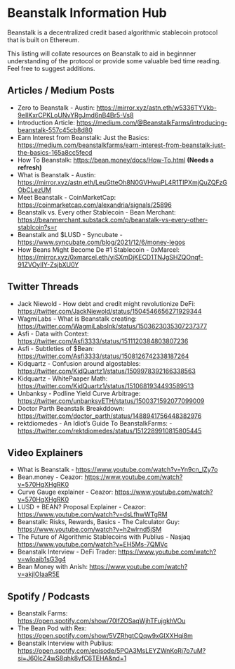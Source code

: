 # Beanstalk Information Hub
Beanstalk is a decentralized credit based algorithmic stablecoin protocol that is built on Ethereum.

This listing will collate resources on Beanstalk to aid in beginnner understanding of the protocol or provide some valuable bed time reading. Feel free to suggest additions.

## Articles / Medium Posts
- Zero to Beanstalk - Austin: https://mirror.xyz/astn.eth/w5336TYVkb-9eIlKxrCPKLoUNvYRgJmd6nB4Br5-Vs8
- Introduction Article: https://medium.com/@BeanstalkFarms/introducing-beanstalk-557c45cb8d80
- Earn Interest from Beanstalk: Just the Basics: https://medium.com/beanstalkfarms/earn-interest-from-beanstalk-just-the-basics-165a8cc5fecd
- How To Beanstalk: https://bean.money/docs/How-To.html **(Needs a refresh)**
- What is Beanstalk - Austin: https://mirror.xyz/astn.eth/LeuGtteOh8N0GVHwuPL4R1TIPXmjQuZQFzGObCLezUM
- Meet Beanstalk - CoinMarketCap: https://coinmarketcap.com/alexandria/signals/25896
- Beanstalk vs. Every other Stablecoin - Bean Merchant: https://beanmerchant.substack.com/p/beanstalk-vs-every-other-stablcoin?s=r
- Beanstalk and $LUSD - Syncubate - https://www.syncubate.com/blog/2021/12/6/money-legos
- How Beans Might Become De #1 Stablecoin - 0xMarcel: https://mirror.xyz/0xmarcel.eth/yiSXmDjKECD1TNJgSHZQOnqf-91ZVOyIIY-ZsjbXU0Y


## Twitter Threads
- Jack Niewold - How debt and credit might revolutionize DeFi: https://twitter.com/JackNiewold/status/1504546656271929344
- WagmiLabs - What is Beanstalk creating: https://twitter.com/WagmiLabsInk/status/1503623035307237377
- Asfi - Data with Context: https://twitter.com/Asfi3333/status/1511120384803807236
- Asfi - Subtleties of $Bean: https://twitter.com/Asfi3333/status/1508126742338187264   
- Kidquartz - Confusion around algostables: https://twitter.com/KidQuartz1/status/1509978392166338563
- Kidquartz - WhitePaaper Math: https://twitter.com/KidQuartz1/status/1510681934493589513
- Unbanksy - Podline Yield Curve Arbitrage: https://twitter.com/unbanksyETH/status/1500371592077099009
- Doctor Parth Beanstalk Breakddown: https://twitter.com/doctor_parth/status/1488941756448382976
- rektdiomedes - An Idiot’s Guide To BeanstalkFarms: - https://twitter.com/rektdiomedes/status/1512289910815805445


## Video Explainers
- What is Beanstalk - https://www.youtube.com/watch?v=Yn9cn_IZy7o
- Bean.money - Ceazor: https://www.youtube.com/watch?v=570HgXHgRK0
- Curve Gauge explainer - Ceazor: https://www.youtube.com/watch?v=570HgXHgRK0
- LUSD + BEAN? Proposal Explainer - Ceazor: https://www.youtube.com/watch?v=dsLfhwWTgRM
- Beanstalk: Risks, Rewards, Basics - The Calculator Guy: https://www.youtube.com/watch?v=h2wlrnd5jSM
- The Future of Algorithmic Stablecoins with Publius - Nasjaq https://www.youtube.com/watch?v=EH5Ms-7QMVc
- Beanstalk Interview - DeFi Trader: https://www.youtube.com/watch?v=wIoaib1sG3g4
- Bean Money with Anish: https://www.youtube.com/watch?v=akjlOIaaR5E


## Spotify / Podcasts
- Beanstalk Farms: https://open.spotify.com/show/70lfZOSaqWjhTFujgkhVOu
- The Bean Pod with Rex: https://open.spotify.com/show/5VZRhgtCQqw9xGIXXHqi8m
- Beanstalk Interview with Publius: https://open.spotify.com/episode/5POA3MsLEYZWnKoRj7o7uM?si=J60lcZ4wS8qhk8yfC6TEHA&nd=1
